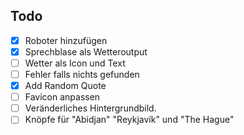 ## Todo

- [x] Roboter hinzufügen
- [x] Sprechblase als Wetteroutput
- [ ] Wetter als Icon und Text
- [ ] Fehler falls nichts gefunden
- [x] Add Random Quote
- [ ] Favicon anpassen
- [ ] Veränderliches Hintergrundbild.
- [ ] Knöpfe für "Abidjan" "Reykjavík" und "The Hague"
